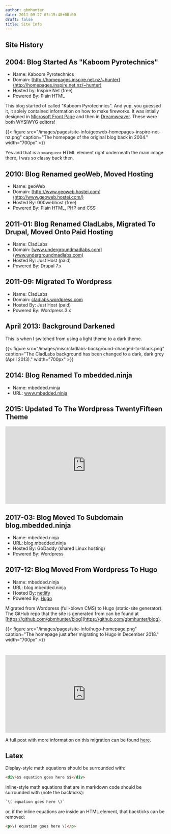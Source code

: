 ```yaml
---
author: gbmhunter
date: 2011-09-27 05:15:48+00:00
draft: false
title: Site Info
---
```


## Site History

## 2004: Blog Started As "Kaboom Pyrotechnics"  

* Name: Kaboom Pyrotechnics
* Domain: [http://homepages.inspire.net.nz/~hunter](http://homepages.inspire.net.nz/~hunter)
* Hosted by: Inspire Net (free)  
* Powered By: Plain HTML

This blog started of called "Kaboom Pyrotechnics". And yup, you guessed it, it solely contained information on how to make fireworks. It was intially designed in [Microsoft Front Page](https://en.wikipedia.org/wiki/Microsoft_FrontPage) and then in [Dreamweaver](https://en.wikipedia.org/wiki/Adobe_Dreamweaver). These were both WYSIWYG editors!

{{< figure src="/images/pages/site-info/geoweb-homepages-inspire-net-nz.png" caption="The homepage of the original blog back in 2004."  width="700px" >}}

Yes and that is a `<marquee>` HTML element right underneath the main image there, I was so classy back then.

## 2010: Blog Renamed geoWeb, Moved Hosting  

* Name: geoWeb
* Domain: [http://www.geoweb.hostei.com](http://www.geoweb.hostei.com/)
* Hosted By: 000webhost (free)  
* Powered By: Plain HTML, PHP and CSS

## 2011-01: Blog Renamed CladLabs, Migrated To Drupal, Moved Onto Paid Hosting  

* Name: CladLabs
* Domain: [www.undergroundmadlabs.com](www.undergroundmadlabs.com)
* Hosted By: Just Host (paid)  
* Powered By: Drupal 7.x

## 2011-09: Migrated To Wordpress

* Name: CladLabs
* Domain: [cladlabs.wordpress.com](cladlabs.wordpress.com)
* Hosted By: Just Host (paid)  
* Powered By: Wordpress 3.x

## April 2013: Background Darkened

This is when I switched from using a light theme to a dark theme.

{{< figure src="/images/misc/cladlabs-background-changed-to-black.png" caption="The CladLabs background has been changed to a dark, dark grey (April 2013)."  width="700px" >}}

## 2014: Blog Renamed To mbedded.ninja

* Name: mbedded.minja
* URL: www.mbedded.ninja  

## 2015: Updated To The Wordpress TwentyFifteen Theme

<div style='position:relative; padding-bottom:48.37%'><iframe src='https://gfycat.com/ifr/EnlightenedInferiorBluegill' frameborder='0' scrolling='no' width='100%' height='100%' style='position:absolute;top:0;left:0;' allowfullscreen></iframe></div>
  
## 2017-03: Blog Moved To Subdomain blog.mbedded.ninja

* Name: mbedded.ninja
* URL: blog.mbedded.ninja
* Hosted By: GoDaddy (shared Linux hosting)
* Powered By: Wordpress

## 2017-12: Blog Moved From Wordpress To Hugo

* Name: mbedded.ninja
* URL: blog.mbedded.ninja
* Hosted By: [netlify](https://www.netlify.com/)
* Powered By: [Hugo](https://gohugo.io/)

Migrated from Wordpress (full-blown CMS) to Hugo (static-site generator). The GitHub repo that the site is generated from can be found at [https://github.com/gbmhunter/blog](https://github.com/gbmhunter/blog).

{{< figure src="/images/pages/site-info/hugo-homepage.png" caption="The homepage just after migrating to Hugo in December 2018." width="700px" >}}

<div style='position:relative; padding-bottom:48.37%; margin-top: 40px;'><iframe src='https://gfycat.com/ifr/MassiveHappygoluckyAntarcticgiantpetrel' frameborder='0' scrolling='no' width='100%' height='100%' style='position:absolute;top:0;left:0;' allowfullscreen></iframe></div>

A full post with more information on this migration can be found [here](/posts/updates/2018/12-15-site-migration-to-hugo-complete/).

## Latex

Display-style math equations should be surrounded with:

```html
<div>$$ equation goes here $$</div>
```

Inline-style math equations that are in markdown code should be surrounded with (note the backticks):

```html
`\( equation goes here \)`
```

or, if the inline equations are inside an HTML element, that backticks can be removed:

```html
<p>\( equation goes here \)</p>
```

